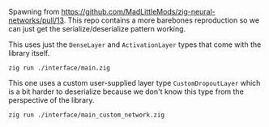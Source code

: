 
Spawning from https://github.com/MadLittleMods/zig-neural-networks/pull/13. This repo
contains a more barebones reproduction so we can just get the serialize/deserialize
pattern working.

This uses just the `DenseLayer` and `ActivationLayer` types that come with the library itself.

```
zig run ./interface/main.zig
```

This one uses a custom user-supplied layer type `CustomDropoutLayer` which is a bit
harder to deserialize because we don't know this type from the perspective of the
library.

```
zig run ./interface/main_custom_network.zig
```


